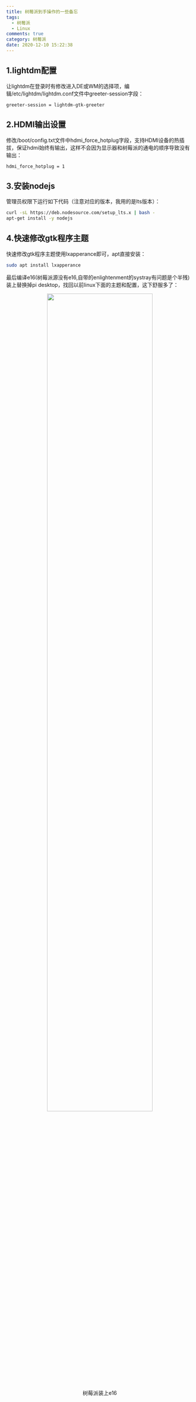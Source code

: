 ```yaml
---
title: 树莓派到手操作的一些备忘
tags:
  - 树莓派
  - Linux
comments: true
category: 树莓派
date: 2020-12-10 15:22:38
---
```



## 1.lightdm配置

让lightdm在登录时有修改进入DE或WM的选择项，编辑/etc/lightdm/lightdm.conf文件中greeter-session字段：

```text
greeter-session = lightdm-gtk-greeter
```

## 2.HDMI输出设置

修改/boot/config.txt文件中hdmi_force_hotplug字段，支持HDMI设备的热插拔，保证hdmi始终有输出，这样不会因为显示器和树莓派的通电的顺序导致没有输出：

```text
hdmi_force_hotplug = 1
```

## 3.安装nodejs

管理员权限下运行如下代码（注意对应的版本，我用的是lts版本）：

```bash
curl -sL https://deb.nodesource.com/setup_lts.x | bash -
apt-get install -y nodejs
```

## 4.快速修改gtk程序主题

快速修改gtk程序主题使用lxapperance即可，apt直接安装：

```bash
sudo apt install lxapperance
```

最后编译e16(树莓派源没有e16,自带的enlightenment的systray有问题是个半残)装上替换掉pi desktop，找回以前linux下面的主题和配置，这下舒服多了：

<div align="center">
    <img src="/img/raspberrypi/e16.png" style="width:75%" align="center"/>
    <p>树莓派装上e16</p>
</div>
